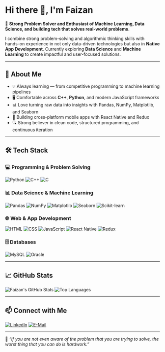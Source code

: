 # Hi there 👋, I'm Faizan

🚀 **Strong Problem Solver and Enthusiast of Machine Learning, Data Science, and building tech that solves real-world problems.**

I combine strong problem-solving and algorithmic thinking skills with hands-on experience in not only data-driven technologies but also in **Native App Development**.
Currently exploring **Data Science** and **Machine Learning** to create impactful and user-focused solutions.

---

## 🧠 About Me
- 💡 Always learning — from competitive programming to machine learning pipelines
- 🖥️ Comfortable across **C++**, **Python**, and modern JavaScript frameworks
- 📊 Love turning raw data into insights with Pandas, NumPy, Matplotlib, and Seaborn
- 📱 Building cross-platform mobile apps with React Native and Redux
- 🔍 Strong believer in clean code, structured programming, and continuous iteration

---

## 🛠️ Tech Stack

### 💻 Programming & Problem Solving
![Python](https://img.shields.io/badge/Python-3776AB?style=for-the-badge&logo=python&logoColor=white)
![C++](https://img.shields.io/badge/C++-00599C?style=for-the-badge&logo=cplusplus&logoColor=white)
![C](https://img.shields.io/badge/C-00599C?style=for-the-badge&logo=c&logoColor=white)

### 📊 Data Science & Machine Learning
![Pandas](https://img.shields.io/badge/Pandas-150458?style=for-the-badge&logo=pandas&logoColor=white)
![NumPy](https://img.shields.io/badge/NumPy-013243?style=for-the-badge&logo=numpy&logoColor=white)
![Matplotlib](https://img.shields.io/badge/Matplotlib-11557C?style=for-the-badge)
![Seaborn](https://img.shields.io/badge/Seaborn-009688?style=for-the-badge)
![Scikit-learn](https://img.shields.io/badge/Scikit--learn-F7931E?style=for-the-badge&logo=scikit-learn&logoColor=white)

### 🌐 Web & App Development
![HTML](https://img.shields.io/badge/HTML5-E34F26?style=for-the-badge&logo=html5&logoColor=white)
![CSS](https://img.shields.io/badge/CSS3-1572B6?style=for-the-badge&logo=css3&logoColor=white)
![JavaScript](https://img.shields.io/badge/JavaScript-F7E018?style=for-the-badge&logo=javascript&logoColor=black)
![React Native](https://img.shields.io/badge/React%20Native-61DAFB?style=for-the-badge&logo=react&logoColor=black)
![Redux](https://img.shields.io/badge/Redux-764ABC?style=for-the-badge&logo=redux&logoColor=white)

### 🗄️ Databases
![MySQL](https://img.shields.io/badge/MySQL-00758F?style=for-the-badge&logo=mysql&logoColor=white)
![Oracle](https://img.shields.io/badge/Oracle-F80000?style=for-the-badge&logo=oracle&logoColor=white)

---

## 📈 GitHub Stats
![Faizan's GitHub Stats](https://github-readme-stats.vercel.app/api?username=faizankhurram&show_icons=true&theme=tokyonight)
![Top Languages](https://github-readme-stats.vercel.app/api/top-langs/?username=faizankhurram&layout=compact&theme=tokyonight)

---

## 📫 Connect with Me
[![LinkedIn](https://img.shields.io/badge/LinkedIn-0077B5?style=for-the-badge&logo=linkedin&logoColor=white)](https://www.linkedin.com/in/faizan-khurram/)
[![E-Mail](https://img.shields.io/badge/Email-D14836?style=for-the-badge&logo=gmail&logoColor=white)](mailto:faizan.khurram@hotmail.com)

---
💬 _“If you are not even aware of the problem that you are trying to solve, the worst thing that you can do is hardwork.”_
